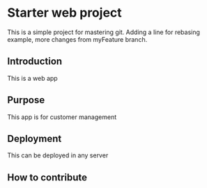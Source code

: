 # Starter web project
This is a simple project for mastering git. 
Adding a line for rebasing example, more changes from myFeature branch.

## Introduction 
This is a web app
## Purpose
This app is for customer management
## Deployment
This can be deployed in any server
## How to contribute
